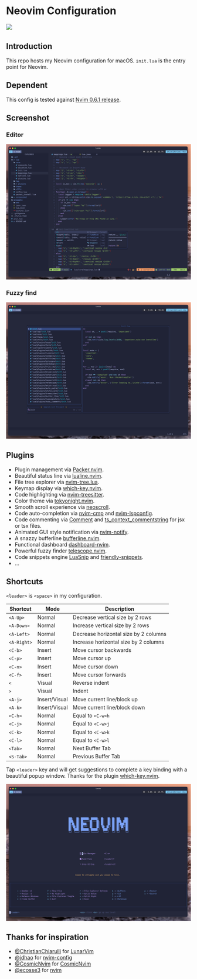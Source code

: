 # Neovim Configuration

![](./screenshot/dashboard.png)

## Introduction

This repo hosts my Neovim configuration for macOS. `init.lua` is the entry point for Neovim.

## Dependent

This config is tested against [Nvim 0.6.1 release](https://github.com/neovim/neovim/releases/tag/stable).

## Screenshot

### Editor

![](./screenshot/overview.png)

### Fuzzy find

![](./screenshot/telescope.png)

## Plugins

 * Plugin management via [Packer.nvim](https://github.com/wbthomason/packer.nvim).
 * Beautiful status line via [lualine.nvim](https://github.com/nvim-lualine/lualine.nvim).
 * File tree explorer via [nvim-tree.lua](https://github.com/kyazdani42/nvim-tree.lua).
 * Keymap display via [which-key.nvim](https://github.com/folke/which-key.nvim).
 * Code highlighting via [nvim-treesitter](https://github.com/nvim-treesitter/nvim-treesitter).
 * Color theme via [tokyonight.nvim](https://github.com/folke/tokyonight.nvim).
 * Smooth scroll experience via [neoscroll](https://github.com/karb94/neoscroll.nvim).
 * Code auto-completion via [nvim-cmp](https://github.com/hrsh7th/nvim-cmp) and [nvim-lspconfig](https://github.com/neovim/nvim-lspconfig).
 * Code commenting via [Comment](https://github.com/numToStr/Comment.nvim) and [ts_context_commentstring](https://github.com/JoosepAlviste/nvim-ts-context-commentstring) for jsx or tsx files.
 * Animated GUI style notification via [nvim-notify](https://github.com/rcarriga/nvim-notify).
 * A snazzy bufferline [bufferline.nvim](https://github.com/akinsho/bufferline.nvim).
 * Functional dashboard [dashboard-nvim](https://github.com/glepnir/dashboard-nvim).
 * Powerful fuzzy finder [telescope.nvim](https://github.com/nvim-telescope/telescope.nvim).
 * Code snippets engine [LuaSnip](https://github.com/L3MON4D3/LuaSnip) and [friendly-snippets](https://github.com/rafamadriz/friendly-snippets).
 * ...

## Shortcuts

`<leader>` is `<space>` in my configuration.

| Shortcut  | Mode   | Description   |
|-------------- | -------------- | -------------- |
| `<A-Up>`    | Normal     | Decrease vertical size by 2 rows      |
| `<A-Down>`    | Normal     | Increase vertical size by 2 rows     |
| `<A-Left>`    | Normal     | Decrease horizontal size by 2 columns |
| `<A-Right>`    | Normal     | Increase horizontal size by 2 columns      |
| `<C-b>`    | Insert     |  Move cursor backwards      |
| `<C-p>`    | Insert     |  Move cursor up      |
| `<C-n>`    | Insert     |  Move cursor down      |
| `<C-f>`    | Insert     |  Move cursor forwards      |
| `<`   | Visual     |  Reverse indent      |
| `>`    | Visual     |   Indent     |
| `<A-j>`    | Insert/Visual    |  Move current line/block up     |
| `<A-k>`    | Insert/Visual     | Move current line/block down     |
| `<C-h>`    | Normal     | Equal to `<C-w>h`     |
| `<C-j>`    | Normal     | Equal to `<C-w>j`     |
| `<C-k>`    | Normal     | Equal to `<C-w>k`     |
| `<C-l>`    | Normal     | Equal to `<C-w>l`     |
| `<Tab>`    | Normal     | Next Buffer Tab |
| `<S-Tab>`    | Normal     | Previous Buffer Tab |

Tap `<leader>` key and will get suggestions to complete a key binding with a beautiful popup window. Thanks for
the plugin [which-key.nvim](https://github.com/folke/which-key.nvim).

![](./screenshot/which-key.png)

## Thanks for inspiration

 * [@ChristianChiarulli](https://github.com/ChristianChiarulli) for [LunarVim](https://github.com/LunarVim/LunarVim)
 * [@jdhao](https://github.com/jdhao) for [nvim-config](https://github.com/jdhao/nvim-config)
 * [@CosmicNvim](https://github.com/CosmicNvim) for [CosmicNvim](https://github.com/CosmicNvim/CosmicNvim)
 * [@ecosse3](https://github.com/ecosse3) for [nvim](https://github.com/ecosse3/nvim)
